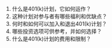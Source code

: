 

1. 什么是401(k)计划，它如何运作？
2. 这种计划对参与者有哪些福利和优缺点？
3. 何时和如何可以加入和退出401(k)计划？
4. 哪些投资选项可供参考，并如何选择？
5. 什么是401(k)计划的费用和限制？
